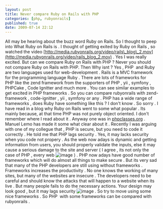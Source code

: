 ```yaml
---
layout: post
title: Never compare Ruby on Rails with PHP
categories: [php, rubyonrails]
published: true
date: 2009-07-14 22:12
---
```

All may be hearing about the buzz word Ruby on Rails. So I thought to peep into What Ruby on Rails is . I thought of getting exited by Ruby on Rails , so watched the video [http://media.rubyonrails.org/video/rails\_blog\_2.mov](http://media.rubyonrails.org/video/rails_blog_2.mov) . Yes I was really excited.  But can we compare Ruby on Rails with PHP ? Never you should not compare Ruby on Rails with PHP. Then Why isnt ?  Yes , PHP  and Ruby are two languages used for web-development . Rails is a MVC framework for the programming language Ruby . There are lots of frameworks for PHP like the zend framework from the supporters of PHP , yii , symfony , PHPCake , Code Ignitter and much more . You can see similar examples to get excited in PHP frameworks . So you can compare rubyonrails with zend-framework , code-ignitter , yii , symfony or any . PHP has a wide range of frameworks , does Ruby have something like this ? I don't know . So sorry .  I have read in a blog why Ruby on Rails went to some what popular . Its mainly because, at that time PHP was not purely object oriented. I don't remember where I read about it . Anyway one was in [phpclasses.org](http://www.phpclasses.org) . Manuel Lemo has made it some what clear about it .  Recently I was arguing with one of my collegue that , PHP is secure, but you need to code it correctly . He told me that PHP lags security . Yes, it may lacks security when you code not propery . As the web now adays is dynamic and getting information from users, you should properly validate the inputs, else it may cause a serious damage to the site and server ( I agree , its not only the case of PHP , every web ![image](http://www.harikt.com/sites/all/modules/fckeditor/fckeditor/editor/images/smiley/msn/regular_smile.gif) ) .  PHP now adays have good number of frameworks which will do almost all things to make secure . But its very sad that many of the PHP developers are still using without frameworks . Frameworks increases the productivity . No one knows the working of many sites, but many of the websites are insecure .  The developers need to be careful and should know the attacks that will happen to a website when its live . But many people fails to do the necessary actions. Your design may look good , but it may lags security ![image](http://www.harikt.com/sites/all/modules/fckeditor/fckeditor/editor/images/smiley/msn/devil_smile.gif) . So try to move using some nice frameworks .  So PHP  with some frameworks can be compared with rubyonrails .   

